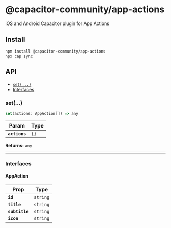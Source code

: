# @capacitor-community/app-actions

iOS and Android Capacitor plugin for App Actions

## Install

```bash
npm install @capacitor-community/app-actions
npx cap sync
```

## API

<docgen-index>

* [`set(...)`](#set)
* [Interfaces](#interfaces)

</docgen-index>

<docgen-api>
<!--Update the source file JSDoc comments and rerun docgen to update the docs below-->

### set(...)

```typescript
set(actions: AppAction[]) => any
```

| Param         | Type            |
| ------------- | --------------- |
| **`actions`** | <code>{}</code> |

**Returns:** <code>any</code>

--------------------


### Interfaces


#### AppAction

| Prop           | Type                |
| -------------- | ------------------- |
| **`id`**       | <code>string</code> |
| **`title`**    | <code>string</code> |
| **`subtitle`** | <code>string</code> |
| **`icon`**     | <code>string</code> |

</docgen-api>
